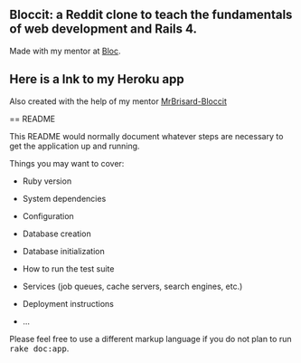 ## Bloccit: a Reddit clone to teach the fundamentals of web development and Rails 4.

Made with my mentor at [Bloc](http://bloc.io).

## Here is a lnk to my Heroku app

Also created with the help of my mentor [MrBrisard-Bloccit](http://mrbrisard-bloccit.herokuapp.com/)


== README

This README would normally document whatever steps are necessary to get the
application up and running.

Things you may want to cover:

* Ruby version

* System dependencies

* Configuration

* Database creation

* Database initialization

* How to run the test suite

* Services (job queues, cache servers, search engines, etc.)

* Deployment instructions

* ...


Please feel free to use a different markup language if you do not plan to run
<tt>rake doc:app</tt>.
